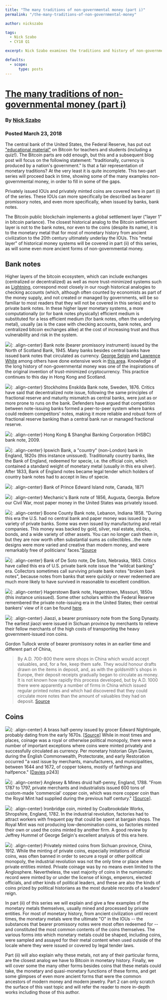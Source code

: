 ```yaml
---
title: "The many traditions of non-governmental money (part i)"
permalink: "/the-many-traditions-of-non-governmental-money" 

author: nickszabo

tags:
  - Nick Szabo
  - CY18 Q1

excerpt: Nick Szabo examines the traditions and history of non-governmental money. Posted March 23, 2018.

defaults:
  - scope:
      type: posts
---
```


# [The many traditions of non-governmental money (part i)](https://unenumerated.blogspot.com/2018/03/the-many-traditions-of-non-governmental.html)
### By [Nick Szabo](https://twitter.com/NickSzabo4)
### Posted March 23, 2018

The central bank of the United States, the Federal Reserve, has put out ["educational material"](https://files.stlouisfed.org/research/publications/page1-econ/2018/03/01/bitcoin-money-or-financial-investment_SE.pdf) on Bitcoin for teachers and students (including a quiz!). The Bitcoin parts are odd enough, but this and a subsequent blog post will focus on the following statement: "traditionally, currency is produced by a nation's government." Is that a fair representation of monetary traditions? At the very least it is quite incomplete. This two-part series will proceed back in time, showing some of the many examples non-governmental money, in order to fill in some of the gaps.

Privately issued IOUs  and privately minted coins are covered here in part (i) of the series. These IOUs can more specifically be described as bearer promissory notes, and even more specifically, when issued by banks, bank notes.

The Bitcoin public blockchain implements a global settlement layer ("layer 1" in bitcoin parlance).  The closest historical analog to the Bitcoin settlement layer is not to the bank notes, nor even to the coins (despite its name), it is to the monetary metal that for most of monetary history from ancient civilization to the 20th century ultimately underlay the IOUs. This "metal layer" of historical money systems will be  covered in part (ii) of this series, as will some even more ancient forms of non-governmental money.

## Bank notes
Higher layers of the bitcoin ecosystem, which can include exchanges (centralized or decentralized) as well as more trust-minimized systems such as [Lightning](https://lightning.network/lightning-network-paper.pdf), correspond most closely in our rough historical analogies to checking accounts (which, although often counted by economists as part of the money supply, and not created or managed by governments, will be so familiar to most readers that they will not be covered in this series) and to private bank notes.  In these higher layer monetary systems, a more computationally (or for bank notes physically) efficient medium is substituted for a less efficient medium (for bank notes, often the underlying metal), usually (as is the case with checking accounts, bank notes, and centralized bitcoin exchanges alike) at the cost of increasing trust and thus vulnerability and risk in the system.


![](/assets/images/cy18/cy18q1m3/ns-1.png){: .align-center}
Bank note (bearer promissory instrument) issued by the North of Scotland Bank, 1945. Many banks besides central banks have issued bank notes that circulated as currency. [George Selgin](https://en.wikipedia.org/wiki/George_Selgin) and [Lawrence White](https://en.wikipedia.org/wiki/Lawrence_H._White) among others have done extensive work in [this area](https://en.wikipedia.org/wiki/Free_banking). Knowledge of the long history of non-governmental money was one of the inspirations of the original invention of trust-minimized cryptocurrency.  This practice continues to this day in Hong Kong and Scotland.

![](/assets/images/cy18/cy18q1m3/ns-2.png){: .align-center}
Stockholms Enskilda Bank note, Sweden, 1876. Critics have said that decentralized note issue, following the same principles of fractional reserve and maturity mismatch as central banks, were just as or more prone to runs on the bank. Defenders have argued that competition between note-issuing banks formed a peer-to-peer system where banks could redeem competitors' notes, making it more reliable and robust form of fractional reserve banking than a central bank run or managed fractional reserve.


![](/assets/images/cy18/cy18q1m3/ns-3.png){: .align-center}
Hong Kong & Shanghai Banking Corporation (HSBC) bank note, 2009.

![](/assets/images/cy18/cy18q1m3/ns-4.png){: .align-center}
Ipswich Bank, a "country" (non-London) bank in England, 1820s (this instance unissued).  Traditionally country banks, like the Bank of England, redeemed for specie, i.e. the official coin, which contained a standard weight of monetary metal (usually in this era silver). After 1833, Bank of England notes became legal tender which holders of country bank notes had to accept in lieu of specie.

![](/assets/images/cy18/cy18q1m3/ns-5.png){: .align-center}
Bank of Prince Edward Island note, Canada, 1871

![](/assets/images/cy18/cy18q1m3/ns-14.png){: .align-center}
Mechanic's Bank note of 1856, Augusta, Georgia. Before our Civil War, most paper money in the United States was privately issued.

![](/assets/images/cy18/cy18q1m3/ns-6.png){: .align-center}
Boone County Bank note, Lebanon, Indiana 1858.  "During this era the U.S. had no central bank and paper money was issued by a variety of private banks. Some was even issued by manufacturing and retail companies. This money was backed by gold, silver, real estate, stocks, bonds, and a wide variety of other assets. You can no longer cash them in, but they are now worth often substantial sums as collectibles...the note designs were more varied and creative than modern money, and were remarkably free of politicians' faces."[Source](https://unenumerated.blogspot.com/2008/05/bank-notes-from-free-banking-era.html)

![](/assets/images/cy18/cy18q1m3/ns-7.png){: .align-center}
Bank of De Soto note, De Soto, Nebraska, 1863. Critics have called this era of U.S. private bank note issue the "wildcat banking" era. Collectors sometimes call surviving private bank notes "broken bank notes", because notes from banks that were quickly or never redeemed are much more likely to have survived in reasonable to excellent condition.

![](/assets/images/cy18/cy18q1m3/ns-8.png){: .align-center}
Hagerstown Bank note, Hagerstown, Missouri, 1850s (this instance unissued).  Some other scholars within the Federal Reserve remembered the private note-issuing era in the United States; their central bankers' view of it can be found [here](https://www.minneapolisfed.org/research/qr/qr931.pdf).

![](/assets/images/cy18/cy18q1m3/ns-9.png){: .align-center}
Jiaozi, a bearer promissory note from the Song Dynasty. The earliest jiaozi were issued in Sichuan province by merchants to relieve their fellow merchants of the high costs of transporting the heavy government-issued iron coins.

Gordon Tullock wrote of bearer promissory notes in an earlier time and different part of China,

> By A.D. 700-800 there were shops in China which would accept valuables, and, for a fee, keep them safe. They would honour drafts drawn on the items in deposit, and, as with the goldsmith's shops in Europe, their deposit receipts gradually began to circulate as money. It is not known how rapidly this process developed, but by A.D. 1000 there were apparently a number of firms in China which issued regular printed notes and which had discovered that they could circulate more notes than the amount of valuables they had on deposit. [Source](https://www.scribd.com/document/147318013/Tullock-G-Paper-money-in-Mongol-China-pdfullock-G-Paper-money-in-Mongol-China-pdf)

## Coins
![](/assets/images/cy18/cy18q1m3/ns-9.png){: .align-center}
A brass half-penny issued by grocer Edward Nightingale, probably dating from the early 1670s.  [[Source](https://archive.org/download/dudleytradesmens02perk/dudleytradesmens02perk_bw.pdf)] While in most times and places, coinage was a royal or otherwise political monopoly, there were a number of important exceptions where coins were minted privately and successfully circulated as currency. Per monetary historian Glyn Davies, during the English Commonwealth, Protectorate, and early Restoration occurred "a vast issue by merchants, manufacturers, and municipalities, between 1644 and 1672, of copper tokens, mostly of farthings and halfpence." [[Davies](http://library.uniteddiversity.coop/Money_and_Economics/A_History_of_Money-From_Ancient_Times_to_the_Present_Day.pdf) p243]

![](/assets/images/cy18/cy18q1m3/ns-11.png){: .align-center}
Anglesey & Mines druid half-penny, England, 1788. "From 1787 to 1797, private merchants and industrialists issued 600 tons of custom-made 'commercial' copper coin, which was more copper coin than the Royal Mint had supplied during the previous half century." [[Source](http://www.independent.org/store/book.asp?id=75)].

![](/assets/images/cy18/cy18q1m3/ns-12.png){: .align-center}
Ironbridge coin, minted by Coalbrookdale Works, Shropshire, England, 1782. In the industrial revolution, factories had to attract workers with frequent pay that could be spent at bargain shops. The Royal Mint was not producing low-denomination coins, so factories minted their own or used the coins minted by another firm.  A good review by Jeffrey Hummel of George Selgin's excellent analysis of this era here.

![](/assets/images/cy18/cy18q1m3/ns-13.png){: .align-center}
Privately minted coins from Sichuan province, China, 1912. While the minting of private coins, especially imitations of official coins, was often banned in order to secure a royal or other political monopoly, the industrial revolution was not the only time or place where private entities minted.  Private coinage was by no means even limited to the Anglosphere.  Nevertheless, the vast majority of coins in the numismatic record were minted by or under the license of kings, emperors, elected officials, and other kinds of political leaders, and these are also the kinds of coins prized by political historians as the most durable records of a leaders' reign.

In part (ii) of this series we will explain and give a few examples of the monetary metals themselves, usually mined and processed by private entities. For most of monetary history, from ancient civilization until recent times, the monetary metals were the ultimate "O" in the IOUs -- the substances that bearer promissory notes were most often redeemed for -- and constituted the most common contents of the coins themselves. The various forms into which monetary metals could be shaped, including coins, were sampled and assayed for their metal content when used outside of the locale where they were issued or covered by legal tender laws.

Part (ii) will also explain why these metals, not any of their particular forms, are the closest analog we have to Bitcoin in monetary history. Finally, we will cover some the many other forms besides coins that these metals could take, the monetary and quasi-monetary functions of these forms, and get some glimpses of even more ancient forms that were the common ancestors of modern money and modern jewelry.  Part 2 can only scratch the surface of this vast topic and will refer the reader to more in-depth works including those of this author.
